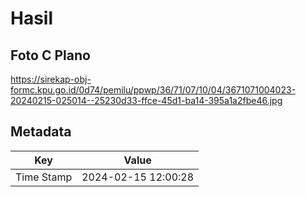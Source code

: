 # Hasil

## Foto C Plano

https://sirekap-obj-formc.kpu.go.id/0d74/pemilu/ppwp/36/71/07/10/04/3671071004023-20240215-025014--25230d33-ffce-45d1-ba14-395a1a2fbe46.jpg


## Metadata

| Key        | Value               |
| ---------- | ------------------- |
| Time Stamp | 2024-02-15 12:00:28 |



